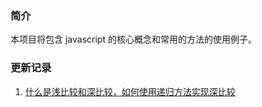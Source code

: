 ### 简介

本项目将包含 javascript 的核心概念和常用的方法的使用例子。

### 更新记录

1. [什么是浅比较和深比较，如何使用递归方法实现深比较](https://github.com/ddzyan/javascript-example/浅比较和深比较)
